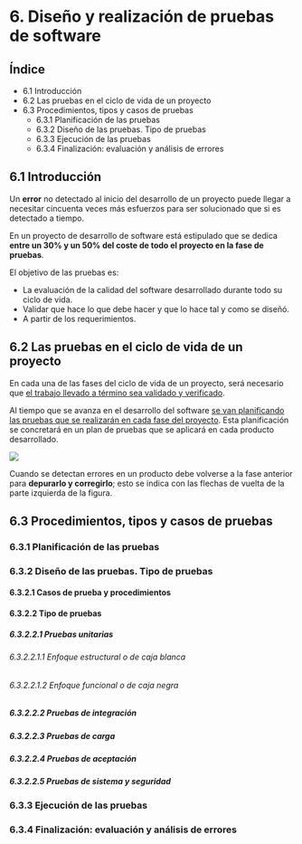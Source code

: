 # 6. Diseño y realización de pruebas de software
## Índice
- 6.1 Introducción
- 6.2 Las pruebas en el ciclo de vida de un proyecto
- 6.3 Procedimientos, tipos y casos de pruebas
	- 6.3.1 Planificación de las pruebas
	- 6.3.2 Diseño de las pruebas. Tipo de pruebas
	- 6.3.3 Ejecución de las pruebas
	- 6.3.4 Finalización: evaluación y análisis de errores

## 6.1 Introducción
Un **error** no detectado al inicio del desarrollo de un proyecto puede llegar a necesitar cincuenta veces más esfuerzos para ser solucionado que si es detectado a tiempo.

En un proyecto de desarrollo de software está estipulado que se dedica **entre un 30% y un 50% del coste de todo el proyecto en la fase de pruebas**.

El objetivo de las pruebas es:
- La evaluación de la calidad del software desarrollado durante todo su ciclo de vida.
- Validar que hace lo que debe hacer y que lo hace tal y como se diseñó.
- A partir de los requerimientos.

## 6.2 Las pruebas en el ciclo de vida de un proyecto
En cada una de las fases del ciclo de vida de un proyecto, será necesario que <ins>el trabajo llevado a término sea validado y verificado</ins>.

Al tiempo que se avanza en el desarrollo del software <ins>se van planificando las pruebas que se realizarán en cada fase del proyecto</ins>. Esta planificación se concretará en un plan de pruebas que se aplicará en cada producto desarrollado.

![](https://i.imgur.com/as8gy4P.png)

Cuando se detectan errores en un producto debe volverse a la fase anterior para **depurarlo y corregirlo**; esto se indica con las flechas de vuelta de la parte izquierda de la figura.

## 6.3 Procedimientos, tipos y casos de pruebas

### 6.3.1 Planificación de las pruebas

### 6.3.2 Diseño de las pruebas. Tipo de pruebas

#### 6.3.2.1 Casos de prueba y procedimientos

#### 6.3.2.2 Tipo de pruebas

##### 6.3.2.2.1 Pruebas unitarias

###### 6.3.2.2.1.1 Enfoque estructural o de caja blanca

###### 6.3.2.2.1.2 Enfoque funcional o de caja negra

##### 6.3.2.2.2 Pruebas de integración

##### 6.3.2.2.3 Pruebas de carga

##### 6.3.2.2.4 Pruebas de aceptación

##### 6.3.2.2.5 Pruebas de sistema y seguridad

### 6.3.3 Ejecución de las pruebas

### 6.3.4 Finalización: evaluación y análisis de errores
